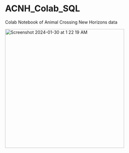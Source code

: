 # ACNH_Colab_SQL
Colab Notebook of Animal Crossing New Horizons data

<img width="388" alt="Screenshot 2024-01-30 at 1 22 19 AM" src="https://github.com/kiera-dev/ACNH_Colab_SQL/assets/67547743/fcc7872f-ff32-44b5-b10a-2a80eb1677e9">
